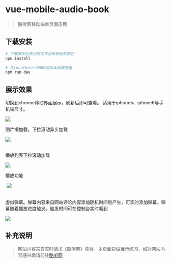 # vue-mobile-audio-book

> 酷听网移动端单页面应用

## 下载安装

``` bash
# 下载解压后再当前工作目录安装依赖包
npm install

# 在localhost:8080启动本地服务器
npm run dev

```

## 展示效果

<div>
  <p>切换到chrome移动界面展示，刷新后即可查看。 适用于iphone5、iphone6等手机端尺寸。</p>
  <img src="https://github.com/rechenai/kuding_audio_book_vue_mobile/blob/master/Gif/dome1.gif">
</div>

<div>
  <p>图片懒加载，下拉滚动异步加载</p>
  <img src="https://github.com/rechenai/kuding_audio_book_vue_mobile/blob/master/Gif/dome2.gif">
</div>

<div>
  <p>播放列表下拉滚动加载</p>
  <img src="https://github.com/rechenai/kuding_audio_book_vue_mobile/blob/master/Gif/dome3.gif">
</div>

<div>
  <p>播放功能</p>
  <img src="https://github.com/rechenai/kuding_audio_book_vue_mobile/blob/master/Gif/dome4.gif">
</div>

<div>
  <p>虚拟弹幕。弹幕内容来自网站评论内容添加随机时间后产生，可实时添加弹幕。弹幕随着播放进度触发，触发时间可在控制台实时看到</p>
  <img src="https://github.com/rechenai/kuding_audio_book_vue_mobile/blob/master/Gif/dome5.gif">
</div>

## 补充说明

> 网站内容来自实时请求《酷听网》获得，本页面只做展示练习，如对网站内容感兴趣请前往[酷听网](http://www.kting.cn/)
